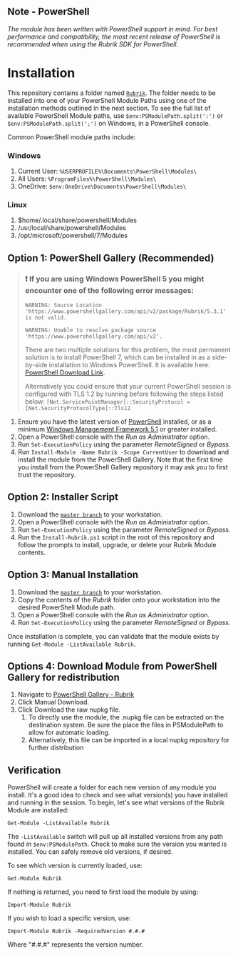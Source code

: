 ## Note - PowerShell

*The module has been written with PowerShell support in mind. For best performance and compatibility, the most recent release of PowerShell is recommended when using the Rubrik SDK for PowerShell.*

# Installation

This repository contains a folder named [`Rubrik`](https://github.com/rubrikinc/rubrik-sdk-for-powershell/tree/master/Rubrik). The folder needs to be installed into one of your PowerShell Module Paths using one of the installation methods outlined in the next section. To see the full list of available PowerShell Module paths, use `$env:PSModulePath.split(':')` or `$env:PSModulePath.split(';')` on Windows, in a PowerShell console.

Common PowerShell module paths include:

### Windows

1. Current User: `%USERPROFILE%\Documents\PowerShell\Modules\`
2. All Users: `%ProgramFiles%\PowerShell\Modules\`
3. OneDrive: `$env:OneDrive\Documents\PowerShell\Modules\`

### Linux

1. $home/.local/share/powershell/Modules
2. /usr/local/share/powershell/Modules
3. /opt/microsoft/powershell/7/Modules

## Option 1: PowerShell Gallery \(Recommended\)

> ### ❗ If you are using Windows PowerShell 5 you might encounter one of the following error messages:
>
> `WARNING: Source Location 'https://www.powershellgallery.com/api/v2/package/Rubrik/5.3.1' is not valid.`
>
>  `WARNING: Unable to resolve package source 'https://www.powershellgallery.com/api/v2'.`
>
> There are two multiple solutions for this problem, the most permanent solution is to install PowerShell 7, which can be installed in as a side-by-side installation to Windows PowerShell. It is available here: [PowerShell Download Link](https://aka.ms/pscore6).
>
> Alternatively you could ensure that your current PowerShell session is configured with TLS 1.2 by running before following the steps listed below: `[Net.ServicePointManager]::SecurityProtocol = [Net.SecurityProtocolType]::Tls12`

1. Ensure you have the latest version of [PowerShell](https://aka.ms/pscore6) installed, or as a minimum [Windows Management Framework 5.1](http://aka.ms/wmf5download) or greater installed.
2. Open a PowerShell console with the _Run as Administrator_ option.
3. Run `Set-ExecutionPolicy` using the parameter _RemoteSigned_ or _Bypass_.
4. Run `Install-Module -Name Rubrik -Scope CurrentUser` to download and install the module from the PowerShell Gallery. Note that the first time you install from the PowerShell Gallery repository it may ask you to first trust the repository.

## Option 2: Installer Script

1. Download the [`master branch`](https://github.com/rubrikinc/rubrik-sdk-for-powershell) to your workstation.
2. Open a PowerShell console with the _Run as Administrator_ option.
3. Run `Set-ExecutionPolicy` using the parameter _RemoteSigned_ or _Bypass_.
4. Run the `Install-Rubrik.ps1` script in the root of this repository and follow the prompts to install, upgrade, or delete your Rubrik Module contents.

## Option 3: Manual Installation

1. Download the [`master branch`](https://github.com/rubrikinc/rubrik-sdk-for-powershell) to your workstation.
2. Copy the contents of the _Rubrik_ folder onto your workstation into the desired PowerShell Module path.
3. Open a PowerShell console with the _Run as Administrator_ option.
4. Run `Set-ExecutionPolicy` using the parameter _RemoteSigned_ or _Bypass_.

Once installation is complete, you can validate that the module exists by running `Get-Module -ListAvailable Rubrik`.

## Options 4: Download Module from PowerShell Gallery for redistribution

1. Navigate to [PowerShell Gallery - Rubrik](https://www.powershellgallery.com/packages/Rubrik)
2. Click Manual Download.
3. Click Download the raw nupkg file.
   1. To directly use the module, the .nupkg file can be extracted on the destination system. Be sure the place the files in PSModulePath to allow for automatic loading.
   2. Alternatively, this file can be imported in a local nupkg repository for further distribution

## Verification

PowerShell will create a folder for each new version of any module you install. It's a good idea to check and see what version\(s\) you have installed and running in the session. To begin, let's see what versions of the Rubrik Module are installed:

`Get-Module -ListAvailable Rubrik`

The `-ListAvailable` switch will pull up all installed versions from any path found in `$env:PSModulePath`. Check to make sure the version you wanted is installed. You can safely remove old versions, if desired.

To see which version is currently loaded, use:

`Get-Module Rubrik`

If nothing is returned, you need to first load the module by using:

`Import-Module Rubrik`

If you wish to load a specific version, use:

`Import-Module Rubrik -RequiredVersion #.#.#`

Where "\#.\#.\#" represents the version number.